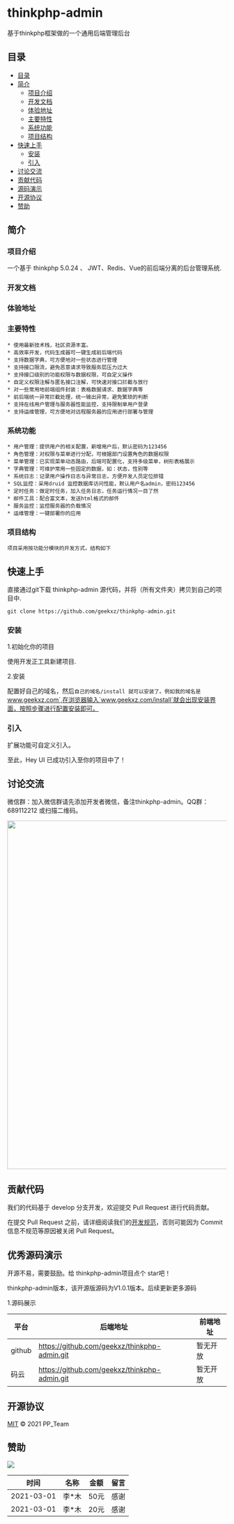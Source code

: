 # thinkphp-admin
基于thinkphp框架做的一个通用后端管理后台

## 目录

- [目录](#目录)
- [简介](#简介)
  - [项目介绍](#项目介绍)
  - [开发文档](#开发文档)
  - [体验地址](#体验地址)
  - [主要特性](#主要特性)
  - [系统功能](#系统功能)
  - [项目结构](#项目结构)
- [快速上手](#快速上手)
  - [安装](#安装)
  - [引入](#引入)
- [讨论交流](#讨论交流)
- [贡献代码](#贡献代码)
- [源码演示](#优秀源码演示)
- [开源协议](#开源协议)
- [赞助](#赞助)


## 简介

### 项目介绍

  一个基于 thinkphp 5.0.24 、 JWT、Redis、Vue的前后端分离的后台管理系统.

### 开发文档

### 体验地址

### 主要特性
	* 使用最新技术栈，社区资源丰富。
	* 高效率开发，代码生成器可一键生成前后端代码
	* 支持数据字典，可方便地对一些状态进行管理
	* 支持接口限流，避免恶意请求导致服务层压力过大
	* 支持接口级别的功能权限与数据权限，可自定义操作
	* 自定义权限注解与匿名接口注解，可快速对接口拦截与放行
	* 对一些常用地前端组件封装：表格数据请求、数据字典等
	* 前后端统一异常拦截处理，统一输出异常，避免繁琐的判断
	* 支持在线用户管理与服务器性能监控，支持限制单用户登录
	* 支持运维管理，可方便地对远程服务器的应用进行部署与管理

### 系统功能
	* 用户管理：提供用户的相关配置，新增用户后，默认密码为123456
	* 角色管理：对权限与菜单进行分配，可根据部门设置角色的数据权限
	* 菜单管理：已实现菜单动态路由，后端可配置化，支持多级菜单，树形表格展示
	* 字典管理：可维护常用一些固定的数据，如：状态，性别等
	* 系统日志：记录用户操作日志与异常日志，方便开发人员定位排错
	* SQL监控：采用druid 监控数据库访问性能，默认用户名admin，密码123456
	* 定时任务：做定时任务，加入任务日志，任务运行情况一目了然
	* 邮件工具：配合富文本，发送html格式的邮件
	* 服务监控：监控服务器的负载情况
	* 运维管理：一键部署你的应用

### 项目结构
	项目采用按功能分模块的开发方式，结构如下



## 快速上手

  直接通过git下载 thinkphp-admin 源代码，并将（所有文件夹）拷贝到自己的项目中.
  ```
  git clone https://github.com/geekxz/thinkphp-admin.git
  ```


### 安装

1.初始化你的项目

  使用开发正工具新建项目.

2.安装
	
  配置好自己的域名，然后`自己的域名/install 就可以安装了。例如我的域名是`www.geekxz.com`,在浏览器输入`www.geekxz.com/install`就会出现安装界面，按照步骤进行配置安装即可。

  
### 引入

  扩展功能可自定义引入。

  至此，Hey UI 已成功引入至你的项目中了！

## 讨论交流

微信群：加入微信群请先添加开发者微信，备注thinkphp-admin。QQ群：689112212 或扫描二维码。

<p align="center">
    <img width="800" src="https://oss.geekxz.com/hey-ui-oss/communication_primary.png">
</p>

## 贡献代码

我们的代码基于 develop 分支开发，欢迎提交 Pull Request 进行代码贡献。

在提交 Pull Request 之前，请详细阅读我们的[开发规范](http://heyui.geekxz.com/start/contribute.html)，否则可能因为 Commit 信息不规范等原因被关闭 Pull Request。

## 优秀源码演示

开源不易，需要鼓励。给 thinkphp-admin项目点个 star吧！

thinkphp-admin版本，该开源版源码为V1.0.1版本。后续更新更多源码

1.源码展示

|   平台  |  后端地址    | 前端地址|
| ------- | ------------ |---------|
|  github | https://github.com/geekxz/thinkphp-admin.git |     暂无开放    |
|  码云   | https://github.com/geekxz/thinkphp-admin.git |     暂无开放    |



## 开源协议

[MIT](LICENSE) © 2021  PP_Team


## 赞助

![](https://oss.geekxz.com/hey-ui-oss/communications.png)

| 时间        	| 名称          | 金额       | 留言  		    |
| ------------- |:-------------:| :---------:|:-------------|
| 2021-03-01    |李*木          | 50元       |感谢
| 2021-03-01    |李*木			| 20元 	     |感谢